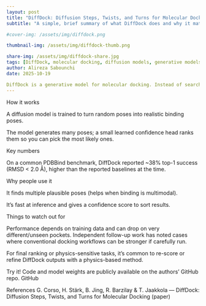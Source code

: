 ```yaml
---
layout: post
title: "DiffDock: Diffusion Steps, Twists, and Turns for Molecular Docking — short explainer"
subtitle: "A simple, brief summary of what DiffDock does and why it mattered (thumbnail by Flaticon)"

#cover-img: /assets/img/diffdock.png

thumbnail-img: /assets/img/diffdock-thumb.png

share-img: /assets/img/diffdock-share.jpg
tags: [DiffDock, molecular docking, diffusion models, generative models]
author: Alireza Sabounchi
date: 2025-10-19

DiffDock is a generative model for molecular docking. Instead of searching or regressing a single pose, it samples many candidate ligand poses by running a learned reverse-diffusion process over translation, rotation and torsion degrees of freedom. 
---
```


How it works

A diffusion model is trained to turn random poses into realistic binding poses. 


The model generates many poses; a small learned confidence head ranks them so you can pick the most likely ones. 


Key numbers

On a common PDBBind benchmark, DiffDock reported ~38% top-1 success (RMSD < 2.0 Å), higher than the reported baselines at the time. 


Why people use it

It finds multiple plausible poses (helps when binding is multimodal). 


It’s fast at inference and gives a confidence score to sort results. 


Things to watch out for

Performance depends on training data and can drop on very different/unseen pockets. Independent follow-up work has noted cases where conventional docking workflows can be stronger if carefully run. 


For final ranking or physics-sensitive tasks, it’s common to re-score or refine DiffDock outputs with a physics-based method. 


Try it! Code and model weights are publicly available on the authors’ GitHub repo. 
GitHub

References
G. Corso, H. Stärk, B. Jing, R. Barzilay & T. Jaakkola — DiffDock: Diffusion Steps, Twists, and Turns for Molecular Docking (paper)